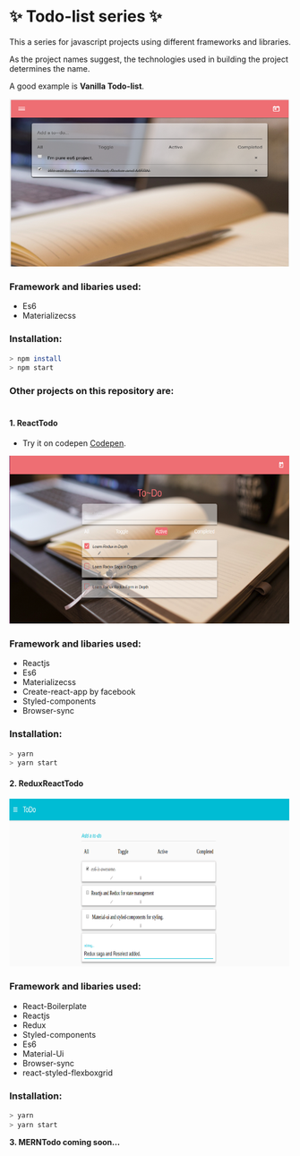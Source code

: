 # **:sparkles: Todo-list series :sparkles:**

This a series for javascript projects using different frameworks and libraries.

As the project names suggest, the technologies used in building the project determines the name.

A good example is **Vanilla Todo-list**.

<img src="./screenshots/vanillaJsToDo.png" width="500" height="300" alt="vanilla Todo-list">

### Framework and libaries used:
* Es6
* Materializecss

### Installation:

```bash
> npm install
> npm start
```

### Other projects on this repository are:
#
#### **1. ReactTodo**
* Try it on codepen [Codepen](http://cdpn.io/v/VpaEGo).

<img src="./screenshots/ReactTodo1.png" width="500" height="300" alt="React Todo-list">

### Framework and libaries used:
* Reactjs
* Es6
* Materializecss
* Create-react-app by facebook
* Styled-components
* Browser-sync

### Installation:

```bash
> yarn
> yarn start
```

#### **2. ReduxReactTodo**

<img src="./screenshots/ReduxReactToDo.png" width="500" height="300" alt="React Todo-list">

### Framework and libaries used:
* React-Boilerplate
* Reactjs
* Redux
* Styled-components
* Es6
* Material-Ui
* Browser-sync
* react-styled-flexboxgrid

### Installation:

```bash
> yarn
> yarn start
```

**3. MERNTodo coming soon...**


